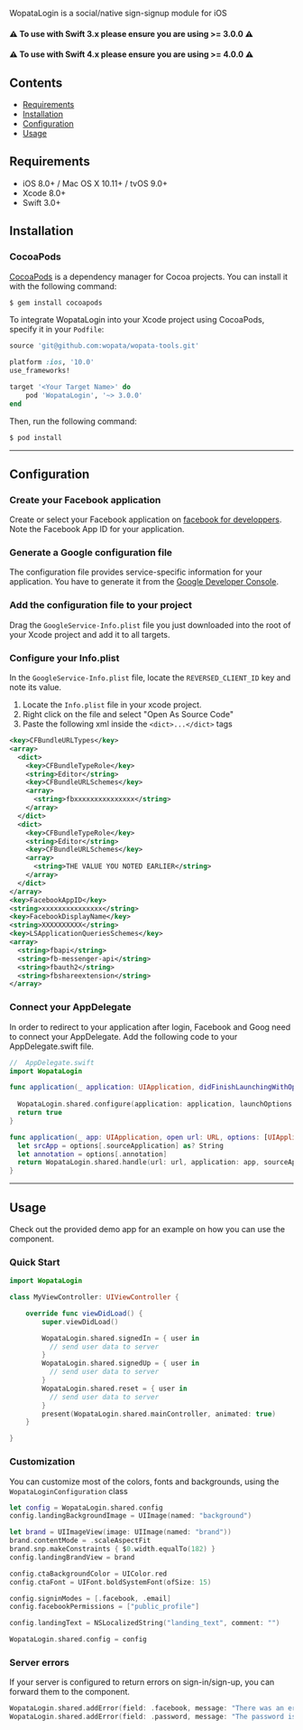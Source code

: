 WopataLogin is a social/native sign-signup module for iOS

#### ⚠️ **To use with Swift 3.x please ensure you are using >= 3.0.0** ⚠️ 
#### ⚠️ **To use with Swift 4.x please ensure you are using >= 4.0.0** ⚠️ 

## Contents

- [Requirements](#requirements)
- [Installation](#installation)
- [Configuration](#configuration)
- [Usage](#usage)

## Requirements

- iOS 8.0+ / Mac OS X 10.11+ / tvOS 9.0+
- Xcode 8.0+
- Swift 3.0+

## Installation

### CocoaPods

[CocoaPods](http://cocoapods.org) is a dependency manager for Cocoa projects. You can install it with the following command:

```bash
$ gem install cocoapods
```

To integrate WopataLogin into your Xcode project using CocoaPods, specify it in your `Podfile`:

```ruby
source 'git@github.com:wopata/wopata-tools.git'

platform :ios, '10.0'
use_frameworks!

target '<Your Target Name>' do
    pod 'WopataLogin', '~> 3.0.0'
end
```

Then, run the following command:

```bash
$ pod install
```

---

## Configuration

### Create your Facebook application

Create or select your Facebook application on [facebook for developpers](https://developers.facebook.com/docs/facebook-login/ios).
Note the Facebook App ID for your application.

### Generate a Google configuration file

The configuration file provides service-specific information for your application. You have to generate it from the [Google Developer Console](https://developers.google.com/mobile/add?platform=ios&cntapi=signin&cnturl=https:%2F%2Fdevelopers.google.com%2Fidentity%2Fsign-in%2Fios%2Fsign-in%3Fconfigured%3Dtrue&cntlbl=Continue%20Adding%20Sign-In).

### Add the configuration file to your project

Drag the `GoogleService-Info.plist` file you just downloaded into the root of your Xcode project and add it to all targets.
 
### Configure your Info.plist

In the `GoogleService-Info.plist` file, locate the `REVERSED_CLIENT_ID` key and note its value.

1. Locate the `Info.plist` file in your xcode project.
2. Right click on the file and select "Open As Source Code"
3. Paste the following xml inside the `<dict>...</dict>` tags
```xml
<key>CFBundleURLTypes</key>
<array>
  <dict>
    <key>CFBundleTypeRole</key>
    <string>Editor</string>
    <key>CFBundleURLSchemes</key>
    <array>
      <string>fbxxxxxxxxxxxxxxx</string>
    </array>
  </dict>
  <dict>
    <key>CFBundleTypeRole</key>
    <string>Editor</string>
    <key>CFBundleURLSchemes</key>
    <array>
      <string>THE VALUE YOU NOTED EARLIER</string>
    </array>
  </dict>
</array>
<key>FacebookAppID</key>
<string>xxxxxxxxxxxxxxx</string>
<key>FacebookDisplayName</key>
<string>XXXXXXXXXX</string>
<key>LSApplicationQueriesSchemes</key>
<array>
  <string>fbapi</string>
  <string>fb-messenger-api</string>
  <string>fbauth2</string>
  <string>fbshareextension</string>
</array>
```

### Connect your AppDelegate

In order to redirect to your application after login, Facebook and Goog need to connect your AppDelegate.
Add the following code to your AppDelegate.swift file.

```swift
//  AppDelegate.swift
import WopataLogin

func application(_ application: UIApplication, didFinishLaunchingWithOptions launchOptions: [UIApplicationLaunchOptionsKey: Any]?) -> Bool {
  
  WopataLogin.shared.configure(application: application, launchOptions: launchOptions)
  return true
}

func application(_ app: UIApplication, open url: URL, options: [UIApplicationOpenURLOptionsKey : Any] = [:]) -> Bool {
  let srcApp = options[.sourceApplication] as? String
  let annotation = options[.annotation]
  return WopataLogin.shared.handle(url: url, application: app, sourceApplication: srcApp, annotation: annotation)
}

```

---

## Usage

Check out the provided demo app for an example on how you can use the component.

### Quick Start

```swift
import WopataLogin

class MyViewController: UIViewController {

    override func viewDidLoad() {
        super.viewDidLoad()

        WopataLogin.shared.signedIn = { user in
          // send user data to server
        }
        WopataLogin.shared.signedUp = { user in
          // send user data to server
        }
        WopataLogin.shared.reset = { user in
          // send user data to server
        }
        present(WopataLogin.shared.mainController, animated: true)
    }

}
```

### Customization

You can customize most of the colors, fonts and backgrounds, using the `WopataLoginConfiguration` class

```swift
let config = WopataLogin.shared.config
config.landingBackgroundImage = UIImage(named: "background")

let brand = UIImageView(image: UIImage(named: "brand"))
brand.contentMode = .scaleAspectFit
brand.snp.makeConstraints { $0.width.equalTo(182) }
config.landingBrandView = brand

config.ctaBackgroundColor = UIColor.red
config.ctaFont = UIFont.boldSystemFont(ofSize: 15)

config.signinModes = [.facebook, .email]
config.facebookPermissions = ["public_profile"]

config.landingText = NSLocalizedString("landing_text", comment: "")

WopataLogin.shared.config = config
```

### Server errors

If your server is configured to return errors on sign-in/sign-up, you can forward them to the component.

```swift
WopataLogin.shared.addError(field: .facebook, message: "There was an error with your account, please contact the support.")
WopataLogin.shared.addError(field: .password, message: "The password is too short")
```
